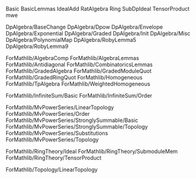 Basic
BasicLemmas
IdealAdd
RatAlgebra
Ring
SubDpIdeal
TensorProduct
mwe

DpAlgebra/BaseChange
DpAlgebra/Dpow
DpAlgebra/Envelope
DpAlgebra/Exponential
DpAlgebra/Graded
DpAlgebra/Init
DpAlgebra/Misc
DpAlgebra/PolynomialMap
DpAlgebra/RobyLemma5
DpAlgebra/RobyLemma9

ForMathlib/AlgebraComp
ForMathlib/AlgebraLemmas
ForMathlib/Antidiagonal
ForMathlib/CombinatoricsLemmas
ForMathlib/GradedAlgebra
ForMathlib/GradedModuleQuot
ForMathlib/GradedRingQuot
ForMathlib/Homogeneous
ForMathlib/TpAlgebra
ForMathlib/WeightedHomogeneous

ForMathlib/InfiniteSum/Basic
ForMathlib/InfiniteSum/Order

ForMathlib/MvPowerSeries/LinearTopology
ForMathlib/MvPowerSeries/Order
ForMathlib/MvPowerSeries/StronglySummable/Basic
ForMathlib/MvPowerSeries/StronglySummable/Topology
ForMathlib/MvPowerSeries/Substitutions
ForMathlib/MvPowerSeries/Topology

ForMathlib/RingTheory/Ideal
ForMathlib/RingTheory/SubmoduleMem
ForMathlib/RingTheory/TensorProduct

ForMathlib/Topology/LinearTopology
